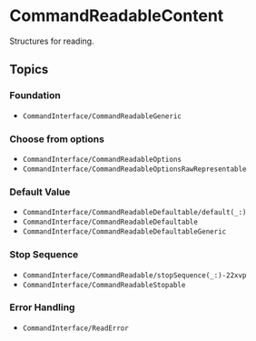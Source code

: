 
# CommandReadableContent

Structures for reading.
                
## Topics

### Foundation

- ``CommandInterface/CommandReadableGeneric``

### Choose from options

- ``CommandInterface/CommandReadableOptions``
- ``CommandInterface/CommandReadableOptionsRawRepresentable``

### Default Value

- ``CommandInterface/CommandReadableDefaultable/default(_:)``
- ``CommandInterface/CommandReadableDefaultable``
- ``CommandInterface/CommandReadableDefaultableGeneric``

### Stop Sequence

- ``CommandInterface/CommandReadable/stopSequence(_:)-22xvp``
- ``CommandInterface/CommandReadableStopable``

### Error Handling

- ``CommandInterface/ReadError``
